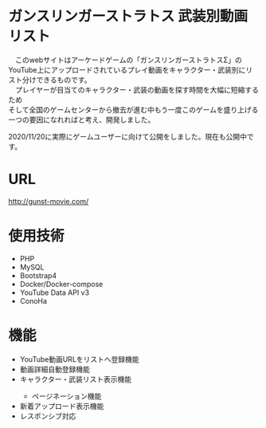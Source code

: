 # ガンスリンガーストラトス 武装別動画リスト
　このwebサイトはアーケードゲームの「ガンスリンガーストラトスΣ」のYouTube上にアップロードされているプレイ動画をキャラクター・武装別にリスト分けできるものです。<br>
　プレイヤーが目当てのキャラクター・武装の動画を探す時間を大幅に短縮するため<br>そして全国のゲームセンターから撤去が進む中もう一度このゲームを盛り上げる一つの要因になれればと考え、開発しました。<br>

2020/11/20に実際にゲームユーザーに向けて公開をしました。現在も公開中です。

# URL
http://gunst-movie.com/

# 使用技術
<ul>
  <li>PHP</li>
  <li>MySQL</li>
  <li>Bootstrap4</li>
  <li>Docker/Docker-compose</li>
  <li>YouTube Data API v3</li>
  <li>ConoHa</li>
</ul>

# 機能
<ul>
  <li>YouTube動画URLをリストへ登録機能</li>
  <li>動画詳細自動登録機能</li>
  <li>キャラクター・武装リスト表示機能</li>
    <ul>
      <li>ページネーション機能</li>
    </ul>
  <li>新着アップロード表示機能</li>
  <li>レスポンシブ対応</li>
</ul>
